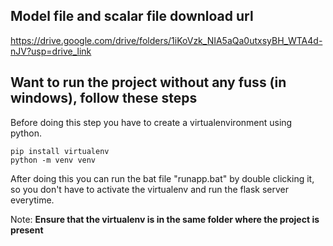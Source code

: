 ## Model file and scalar file download url

https://drive.google.com/drive/folders/1iKoVzk_NIA5aQa0utxsyBH_WTA4d-nJV?usp=drive_link

## Want to run the project without any fuss (in windows), follow these steps

Before doing this step you have to create a virtualenvironment using python.

```
pip install virtualenv
python -m venv venv
```

After doing this you can run the bat file "runapp.bat" by double clicking it, so you don't have to activate the virtualenv and run the flask server everytime.

Note: <b>Ensure that the virtualenv is in the same folder where the project is present</b>
